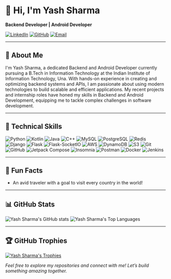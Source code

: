 # 👋 Hi, I'm Yash Sharma

**Backend Developer | Android Developer**

[![LinkedIn](https://img.shields.io/badge/LinkedIn-YashSharma-blue?style=for-the-badge&logo=linkedin)](https://www.linkedin.com/in/yash-sharma-4532a8229)
[![GitHub](https://img.shields.io/badge/GitHub-yash2509-black?style=for-the-badge&logo=github)](https://github.com/yash2509)
[![Email](https://img.shields.io/badge/Email-yash092509@gmail.com-red?style=for-the-badge&logo=gmail)](mailto:yash092509@gmail.com)

---

## 🌟 About Me

I'm Yash Sharma, a dedicated Backend and Android Developer currently pursuing a B.Tech in Information Technology at the Indian Institute of Information Technology, Una. With hands-on experience in creating and optimizing backend systems and APIs, I am passionate about using modern technologies to build scalable and efficient applications. My recent projects and internship roles have honed my skills in Backend and Android Development, equipping me to tackle complex challenges in software development.

---

## 🔧 Technical Skills

![Python](https://img.shields.io/badge/Python-3776AB?style=for-the-badge&logo=python&logoColor=white)
![Kotlin](https://img.shields.io/badge/Kotlin-0095D5?style=for-the-badge&logo=kotlin&logoColor=white)
![Java](https://img.shields.io/badge/Java-007396?style=for-the-badge&logo=java&logoColor=white)
![C++](https://img.shields.io/badge/C++-00599C?style=for-the-badge&logo=c%2B%2B&logoColor=white)
![MySQL](https://img.shields.io/badge/MySQL-4479A1?style=for-the-badge&logo=mysql&logoColor=white)
![PostgreSQL](https://img.shields.io/badge/PostgreSQL-336791?style=for-the-badge&logo=postgresql&logoColor=white)
![Redis](https://img.shields.io/badge/Redis-D32D2A?style=for-the-badge&logo=redis&logoColor=white)
![Django](https://img.shields.io/badge/Django-092E20?style=for-the-badge&logo=django&logoColor=white)
![Flask](https://img.shields.io/badge/Flask-000000?style=for-the-badge&logo=flask&logoColor=white)
![Flask-SocketIO](https://img.shields.io/badge/Flask--SocketIO-000000?style=for-the-badge&logo=flask&logoColor=white)
![AWS](https://img.shields.io/badge/AWS-232F3E?style=for-the-badge&logo=amazon-aws&logoColor=white)
![DynamoDB](https://img.shields.io/badge/DynamoDB-4053D6?style=for-the-badge&logo=amazon-aws&logoColor=white)
![S3](https://img.shields.io/badge/AWS%20S3-569A31?style=for-the-badge&logo=amazon-aws&logoColor=white)
![Git](https://img.shields.io/badge/Git-F05032?style=for-the-badge&logo=git&logoColor=white)
![GitHub](https://img.shields.io/badge/GitHub-181717?style=for-the-badge&logo=github&logoColor=white)
![Jetpack Compose](https://img.shields.io/badge/Jetpack%20Compose-3DDC84?style=for-the-badge&logo=jetpack-compose&logoColor=white)
![Insomnia](https://img.shields.io/badge/Insomnia-4000BF?style=for-the-badge&logo=insomnia&logoColor=white)
![Postman](https://img.shields.io/badge/Postman-FF6C37?style=for-the-badge&logo=postman&logoColor=white)
![Docker](https://img.shields.io/badge/Docker-2496ED?style=for-the-badge&logo=docker&logoColor=white)
![Jenkins](https://img.shields.io/badge/Jenkins-D24939?style=for-the-badge&logo=jenkins&logoColor=white)


---
## 🎉 Fun Facts
- An avid traveler with a goal to visit every country in the world!

---

## 📊 GitHub Stats

![Yash Sharma's GitHub stats](https://github-readme-stats.vercel.app/api?username=yash2509&show_icons=true&hide_title=true&count_private=true&theme=dark)
![Yash Sharma's Top Languages](https://github-readme-stats.vercel.app/api/top-langs/?username=yash2509&layout=compact&theme=dark)

---
## 🏆 GitHub Trophies

[![Yash Sharma's Trophies](https://github-profile-trophy.vercel.app/?username=yash2509&theme=radical&no-frame=true&margin-w=15)](https://github.com/ryo-ma/github-profile-trophy)

*Feel free to explore my repositories and connect with me! Let’s build something amazing together.*
